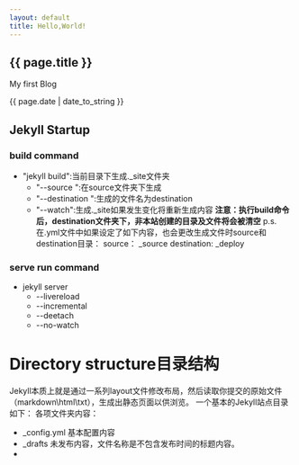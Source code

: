 ```yaml
---
layout: default
title: Hello,World!
---
```




<h2>{{ page.title }}</h2>

<p> My first Blog </p>
<p>{{ page.date | date_to_string }}</p>

## Jekyll Startup

### build command
- "jekyll build":当前目录下生成._site文件夹
    - "--source <source>":在source文件夹下生成
    - "--destination <destination>":生成的文件名为destination
    - "--watch":生成._site如果发生变化将重新生成内容
**注意：执行build命令后，destination文件夹下，非本站创建的目录及文件将会被清空**
p.s.在.yml文件中如果设定了如下内容，也会更改生成文件时source和destination目录：
source： _source
destination: _deploy

### serve run command

- jekyll server
    - --livereload
    - --incremental
    - --deetach
    - --no-watch

# Directory structure目录结构
Jekyll本质上就是通过一系列layout文件修改布局，然后读取你提交的原始文件（markdown\html\txt），生成出静态页面以供浏览。
一个基本的Jekyll站点目录如下：
各项文件夹内容：
- _config.yml
    基本配置内容
- _drafts
    未发布内容，文件名称是不包含发布时间的标题内容。
- 